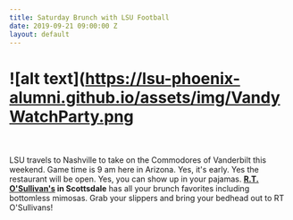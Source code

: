 ```yaml
---
title: Saturday Brunch with LSU Football
date: 2019-09-21 09:00:00 Z
layout: default
---
```


# ![alt text](https://lsu-phoenix-alumni.github.io/assets/img/VandyWatchParty.png
<br><br>
LSU travels to Nashville to take on the Commodores of Vanderbilt this weekend. Game time is 9 am here in Arizona. Yes, it's early. Yes the restaurant will be open. Yes, you can show up in your pajamas. **[R.T. O'Sullivan's][1] in Scottsdale** has all your brunch favorites including bottomless mimosas. Grab your slippers and bring your bedhead out to RT O'Sullivans!

[1]: https://scottsdale.rtosullivans.com/ "RTO Scottsdale website"